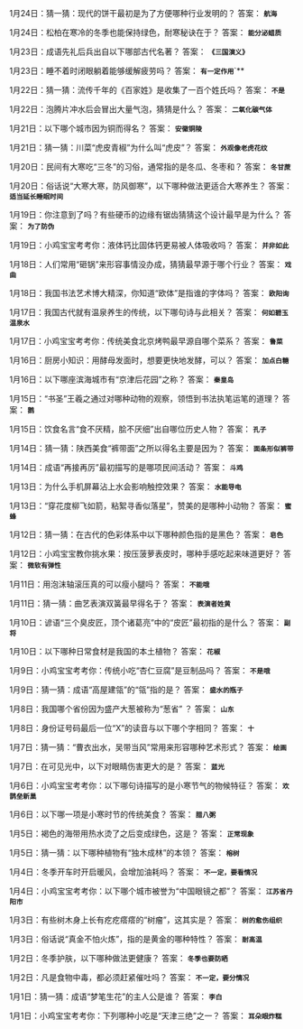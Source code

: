 1月24日：猜一猜：现代的饼干最初是为了方便哪种行业发明的？ 答案： **`航海`**

1月24日：松柏在寒冷的冬季也能保持绿色，耐寒秘诀在于？ 答案： **`能分泌蜡质`**

1月23日：成语先礼后兵出自以下哪部古代名著？ 答案： **`《三国演义》`**

1月23日：睡不着时闭眼躺着能够缓解疲劳吗？ 答案： **`有一定作用`**`**

1月22日：猜一猜：流传千年的《百家姓》是收集了一百个姓氏吗？ 答案： **`不是`**

1月22日：泡腾片冲水后会冒出大量气泡，猜猜是什么？ 答案： **`二氧化碳气体`**

1月21日：以下哪个城市因为铜而得名？ 答案： **`安徽铜陵`**

1月21日：猜一猜：川菜“虎皮青椒”为什么叫“虎皮”？ 答案： **`外观像老虎花纹`**

1月20日：民间有大寒吃“三冬”的习俗，通常指的是冬瓜、冬枣和？ 答案： **`冬甘蔗`**

1月20日：俗话说“大寒大寒，防风御寒”，以下哪种做法更适合大寒养生？ 答案： **`适当延长睡眠时间`**

1月19日：你注意到了吗？有些硬币的边缘有锯齿猜猜这个设计最早是为什么？ 答案： **`为了防伪`**

1月19日：小鸡宝宝考考你：液体钙比固体钙更易被人体吸收吗？ 答案： **`并非如此`**

1月18日：人们常用“砸锅”来形容事情没办成，猜猜最早源于哪个行业？ 答案： **`戏曲`**

1月18日：我国书法艺术博大精深，你知道“欧体”是指谁的字体吗？ 答案： **`欧阳询`**

1月17日：我国古代就有温泉养生的传统，以下哪句诗与此相关？ 答案： **`何如碧玉温泉水`**

1月17日：小鸡宝宝考考你：传统美食北京烤鸭最早源自哪个菜系？ 答案： **`鲁菜`**

1月16日：厨房小知识：用酵母发面时，想要更快地发酵，可以？ 答案： **`加点白糖`**

1月16日：以下哪座滨海城市有“京津后花园”之称？ 答案： **`秦皇岛`**

1月15日：“书圣”王羲之通过对哪种动物的观察，领悟到书法执笔运笔的道理？ 答案： **`鹅`**

1月15日：饮食名言“食不厌精，脍不厌细”出自哪位历史人物？ 答案： **`孔子`**

1月14日：猜一猜：陕西美食“裤带面”之所以得名主要是因为？ 答案： **`面条形似裤带`**

1月14日：成语“再接再厉”最初描写的是哪项民间活动？ 答案： **`斗鸡`**

1月13日：为什么手机屏幕沾上水会影响触控效果？ 答案： **`水能导电`**

1月13日：“穿花度柳飞如箭，粘絮寻香似落星”，赞美的是哪种小动物？ 答案： **`蜜蜂`**

1月12日：猜一猜：在古代的色彩体系中以下哪种颜色指的是黑色？ 答案： **`皂色`**

1月12日：小鸡宝宝教你挑水果：按压菠萝表皮时，哪种手感吃起来味道更好？ 答案： **`微软有弹性`**

1月11日：用泡沫轴滚压真的可以瘦小腿吗？ 答案： **`不能哦`**

1月11日：猜一猜：曲艺表演双簧最早得名于？ 答案： **`表演者姓黄`**

1月10日：谚语“三个臭皮匠，顶个诸葛亮”中的“皮匠”最初指的是什么？ 答案： **`副将`**

1月10日：以下哪种日常食材是我国的本土植物？ 答案： **`花椒`**

1月9日：小鸡宝宝考考你：传统小吃“杏仁豆腐”是豆制品吗？ 答案： **`不是哦`**

1月9日：猜一猜：成语“高屋建瓴”的“瓴”指的是？ 答案： **`盛水的瓶子`**

1月8日：我国哪个省份因为盛产大葱被称为“葱省” ？ 答案： **`山东`**

1月8日：身份证号码最后一位“X”的读音与以下哪个字相同？ 答案： **`十`**

1月7日：猜一猜：“曹衣出水，吴带当风”常用来形容哪种艺术形式？ 答案： **`绘画`**

1月7日：在可见光中，以下对眼睛伤害更大的是？ 答案： **`蓝光`**

1月6日：小鸡宝宝考考你：以下哪句诗描写的是小寒节气的物候特征？ 答案： **`欢鹊垒新巢`**

1月6日：以下哪一项是小寒时节的传统美食？ 答案： **`腊八粥`**

1月5日：褐色的海带用热水烫了之后变成绿色，这是？ 答案： **`正常现象`**

1月5日：猜一猜：以下哪种植物有“独木成林”的本领？ 答案： **`榕树`**

1月4日：冬季开车时开启暖风，会增加油耗吗？ 答案： **`不一定，要看情况`**

1月4日：小鸡宝宝考考你：以下哪个城市被誉为“中国眼镜之都”？ 答案： **`江苏省丹阳市`**

1月3日：有些树木身上长有疙疙瘩瘩的“树瘤”，这其实是？ 答案： **`树的愈伤组织`**

1月3日：俗话说“真金不怕火炼”，指的是黄金的哪种特性？ 答案： **`耐高温`**

1月2日：冬季护肤，以下哪种做法更健康？ 答案： **`冬季也要防晒`**

1月2日：凡是食物中毒，都必须赶紧催吐吗？ 答案： **`不一定，要分情况`**

1月1日：猜一猜：成语“梦笔生花”的主人公是谁？ 答案： **`李白`**

1月1日：小鸡宝宝考考你：下列哪种小吃是“天津三绝”之一？ 答案： **`耳朵眼炸糕`**
